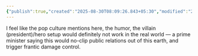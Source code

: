 ```yaml
---
{"publish":true,"created":"2025-08-30T08:09:26.843+05:30","modified":"2025-08-30T08:09:26.843+05:30","cssclasses":""}
---
```



I feel like the pop culture mentions here, the humor, the villain (president)/hero setup would definitely not work in the real world — a prime minister saying this would no-clip public relations out of this earth, and trigger frantic damage control.  
